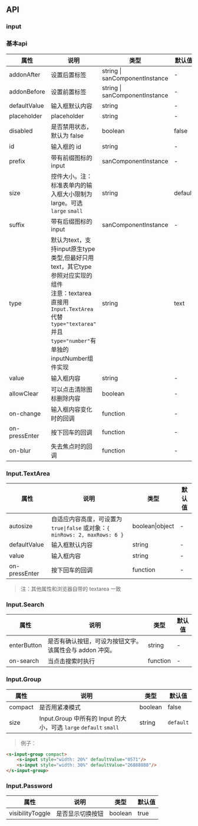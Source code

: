 ## API

### input


### 基本api

| 属性 | 说明 | 类型 | 默认值 |
| --- | --- | --- | --- |
| addonAfter | 设置后置标签 | string \| sanComponentInstance | - |
| addonBefore | 设置前置标签 | string \| sanComponentInstance | - |
| defaultValue | 输入框默认内容 | string| - |
| placeholder | placeholder | string | - |
| disabled | 是否禁用状态，默认为 false | boolean| false |
| id | 输入框的 id | string| - |
| prefix | 带有前缀图标的 input | sanComponentInstance | - |
| size | 控件大小。注：标准表单内的输入框大小限制为 large。可选`large` `small` | string| default |
| suffix | 带有后缀图标的 input | sanComponentInstance | - |
| type | 默认为text，支持input原生type类型,但最好只用text，其它type参照对应实现的组件<br>注意：textarea直接用`Input.TextArea`代替`type="textarea"`<br>并且`type="number"`有单独的inputNumber组件实现 | string| text |
| value | 输入框内容 | string| - |
| allowClear | 可以点击清除图标删除内容 | boolean | - |
| on-change | 输入框内容变化时的回调 | function| - |
| on-pressEnter | 按下回车的回调 | function| - |
| on-blur | 失去焦点时的回调 | function| - |


### Input.TextArea

| 属性 | 说明 | 类型 | 默认值 |
| --- | --- | --- | --- |
| autosize | 自适应内容高度，可设置为 `true\|false` 或对象：`{ minRows: 2, maxRows: 6 }` | boolean\|object| - |
|defaultValue| 输入框默认内容  | string | -|
|value| 输入框内容     | string | -|
|on-pressEnter| 按下回车的回调   | function | -|

> 注：其他属性和浏览器自带的 textarea 一致

### Input.Search

| 属性 | 说明 | 类型 | 默认值 |
| --- | --- | --- | --- |
| enterButton | 是否有确认按钮，可设为按钮文字。该属性会与 addon 冲突。 | string| -|
| on-search | 当点击搜索时执行 | function| -|

### Input.Group

| 属性 | 说明 | 类型 | 默认值 |
| --- | --- | --- | --- |
| compact | 是否用紧凑模式 | boolean | false |
| size | Input.Group 中所有的 Input 的大小，可选 `large` `default` `small` | string | `default` |

> 例子：

```html
<s-input-group compact>
    <s-input style="width: 20%" defaultValue="0571"/>
    <s-input style="width: 30%" defaultValue="26888888"/>
</s-input-group>
```

### Input.Password

| 属性 | 说明 | 类型 | 默认值 |
| --- | --- | --- | --- |
| visibilityToggle | 是否显示切换按钮 | boolean | true |
